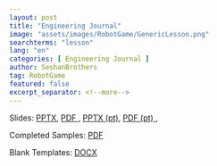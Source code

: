 ```yaml
---
layout: post
title: "Engineering Journal"
image: "assets/images/RobotGame/GenericLesson.png"
searchterms: "lesson"
lang: "en"
categories: [ Engineering Journal ]
author: SeshanBrothers
tag: RobotGame
featured: false
excerpt_separator: <!--more-->
---
```




Slides: <a href="/translations/en-us/RobotGame/EngineeringJournal.pptx">PPTX</a>, <a href="/translations/en-us/RobotGame/EngineeringJournal.pdf">PDF </a>, <a href="/translations/pt-br/RobotGame/CadernodeEngenharia.pptx">PPTX (pt)</a>, <a href="/translations/pt-br/RobotGame/CadernodeEngenharia.pdf">PDF (pt) </a>, 

Completed Samples: <a href="/translations/en-us/RobotGame/EngineeringJournalSamples.pdf">PDF </a>

Blank Templates:
<a href="/translations/en-us/RobotGame/EngineeringJournalTemplates.docx">DOCX </a>
<!--more-->

